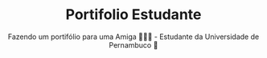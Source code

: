 <div align="center">

# Portifolio Estudante

Fazendo um portifólio para uma Amiga 👩🏻‍🦱 - Estudante da Universidade de Pernambuco 📜

</div>
